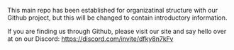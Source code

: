 This main repo has been established for organizatinal structure with our Github project, but this will be changed to contain introductory information.

If you are finding us through Github, please visit our site and say hello over at on our Discord: https://discord.com/invite/dfky8n7kFv
